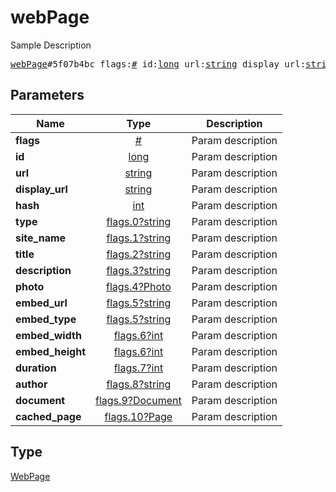 # webPage

Sample Description

<pre>
<a href="../constructor/webPage.md">webPage</a>#5f07b4bc flags:<a href="../type/#.md">#</a> id:<a href="../type/long.md">long</a> url:<a href="../type/string.md">string</a> display_url:<a href="../type/string.md">string</a> hash:<a href="../type/int.md">int</a> type:<a href="../type/flags.0?string.md">flags.0?string</a> site_name:<a href="../type/flags.1?string.md">flags.1?string</a> title:<a href="../type/flags.2?string.md">flags.2?string</a> description:<a href="../type/flags.3?string.md">flags.3?string</a> photo:<a href="../type/flags.4?Photo.md">flags.4?Photo</a> embed_url:<a href="../type/flags.5?string.md">flags.5?string</a> embed_type:<a href="../type/flags.5?string.md">flags.5?string</a> embed_width:<a href="../type/flags.6?int.md">flags.6?int</a> embed_height:<a href="../type/flags.6?int.md">flags.6?int</a> duration:<a href="../type/flags.7?int.md">flags.7?int</a> author:<a href="../type/flags.8?string.md">flags.8?string</a> document:<a href="../type/flags.9?Document.md">flags.9?Document</a> cached_page:<a href="../type/flags.10?Page.md">flags.10?Page</a> = <a href="../type/WebPage.md">WebPage</a>;
</pre>

## Parameters

| Name | Type | Description |
|------|:----:|-------------|
| **flags** | [#](../type/#.md) | Param description |
| **id** | [long](../type/long.md) | Param description |
| **url** | [string](../type/string.md) | Param description |
| **display_url** | [string](../type/string.md) | Param description |
| **hash** | [int](../type/int.md) | Param description |
| **type** | [flags.0?string](../type/flags.0?string.md) | Param description |
| **site_name** | [flags.1?string](../type/flags.1?string.md) | Param description |
| **title** | [flags.2?string](../type/flags.2?string.md) | Param description |
| **description** | [flags.3?string](../type/flags.3?string.md) | Param description |
| **photo** | [flags.4?Photo](../type/flags.4?Photo.md) | Param description |
| **embed_url** | [flags.5?string](../type/flags.5?string.md) | Param description |
| **embed_type** | [flags.5?string](../type/flags.5?string.md) | Param description |
| **embed_width** | [flags.6?int](../type/flags.6?int.md) | Param description |
| **embed_height** | [flags.6?int](../type/flags.6?int.md) | Param description |
| **duration** | [flags.7?int](../type/flags.7?int.md) | Param description |
| **author** | [flags.8?string](../type/flags.8?string.md) | Param description |
| **document** | [flags.9?Document](../type/flags.9?Document.md) | Param description |
| **cached_page** | [flags.10?Page](../type/flags.10?Page.md) | Param description |

## Type

[WebPage](../type/WebPage.md)
